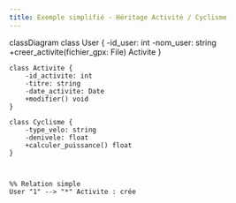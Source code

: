 ```yaml
---
title: Exemple simplifié - Héritage Activité / Cyclisme
---
```

classDiagram
    class User {
        -id_user: int
        -nom_user: string
        +creer_activite(fichier_gpx: File) Activite
    }

    class Activite {
        -id_activite: int
        -titre: string
        -date_activite: Date
        +modifier() void
    }

    class Cyclisme {
        -type_velo: string
        -denivele: float
        +calculer_puissance() float
    }

   

    %% Relation simple
    User "1" --> "*" Activite : crée
